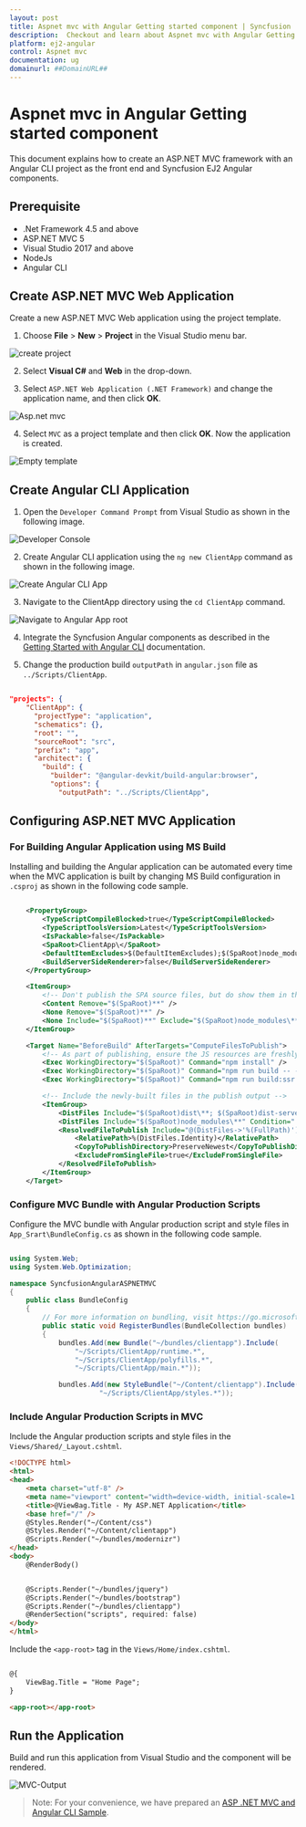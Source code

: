 ```yaml
---
layout: post
title: Aspnet mvc with Angular Getting started component | Syncfusion
description:  Checkout and learn about Aspnet mvc with Angular Getting started component of Syncfusion Essential JS 2 and more details.
platform: ej2-angular
control: Aspnet mvc 
documentation: ug
domainurl: ##DomainURL##
---
```


# Aspnet mvc in Angular Getting started component

This document explains how to create an ASP.NET MVC framework with an Angular CLI project as the front end and Syncfusion EJ2 Angular components.

## Prerequisite

* .Net Framework 4.5 and above
* ASP.NET MVC 5
* Visual Studio 2017 and above
* NodeJs
* Angular CLI 

## Create ASP.NET MVC Web Application

Create a new ASP.NET MVC Web application using the project template. 

1. Choose **File** > **New** > **Project** in the Visual Studio menu bar.

![create project](images/create-project.png)

2. Select  **Visual C#** and  **Web** in the drop-down.

3. Select `ASP.NET Web Application (.NET Framework)` and change the application name, and then click **OK**.

![Asp.net mvc](images/Asp-mvc.png)

4. Select `MVC` as a project template and then click **OK**. Now the application is created.

![Empty template](images/template-mvc.png)

## Create Angular CLI Application 

1. Open the `Developer Command Prompt` from Visual Studio as shown in the following image.

![Developer Console](images/dev-cmd.png)

2. Create Angular CLI application using the `ng new ClientApp` command as shown in the following image.

![Create Angular CLI App](images/cli-cmd.png)

3. Navigate to the ClientApp directory using the `cd ClientApp` command.

![Navigate to Angular App root](images/angular-root.png)

4. Integrate the Syncfusion Angular components as described in the [Getting Started with Angular CLI](../getting-started/angular-cli/) documentation.

5. Change the production build `outputPath` in `angular.json` file as `../Scripts/ClientApp`.

```json

"projects": {
    "ClientApp": {
      "projectType": "application",
      "schematics": {},
      "root": "",
      "sourceRoot": "src",
      "prefix": "app",
      "architect": {
        "build": {
          "builder": "@angular-devkit/build-angular:browser",
          "options": {
            "outputPath": "../Scripts/ClientApp",

```

## Configuring ASP.NET MVC Application 

### For Building Angular Application using MS Build

Installing and building the Angular application can be automated every time when the MVC application is built by changing MS Build configuration in `.csproj` as shown in the following code sample.

```xml

    <PropertyGroup>
        <TypeScriptCompileBlocked>true</TypeScriptCompileBlocked>
        <TypeScriptToolsVersion>Latest</TypeScriptToolsVersion>
        <IsPackable>false</IsPackable>
        <SpaRoot>ClientApp\</SpaRoot>
        <DefaultItemExcludes>$(DefaultItemExcludes);$(SpaRoot)node_modules\**</DefaultItemExcludes>
        <BuildServerSideRenderer>false</BuildServerSideRenderer>
    </PropertyGroup>

    <ItemGroup>
        <!-- Don't publish the SPA source files, but do show them in the project files list -->
        <Content Remove="$(SpaRoot)**" />
        <None Remove="$(SpaRoot)**" />
        <None Include="$(SpaRoot)**" Exclude="$(SpaRoot)node_modules\**" />
    </ItemGroup>

    <Target Name="BeforeBuild" AfterTargets="ComputeFilesToPublish">
        <!-- As part of publishing, ensure the JS resources are freshly built in production mode -->
        <Exec WorkingDirectory="$(SpaRoot)" Command="npm install" />
        <Exec WorkingDirectory="$(SpaRoot)" Command="npm run build -- --prod -- --base-href /" />
        <Exec WorkingDirectory="$(SpaRoot)" Command="npm run build:ssr -- --prod" Condition=" '$(BuildServerSideRenderer)' == 'true' " />

        <!-- Include the newly-built files in the publish output -->
        <ItemGroup>
            <DistFiles Include="$(SpaRoot)dist\**; $(SpaRoot)dist-server\**" />
            <DistFiles Include="$(SpaRoot)node_modules\**" Condition="'$(BuildServerSideRenderer)' == 'true'" />
            <ResolvedFileToPublish Include="@(DistFiles->'%(FullPath)')" Exclude="@(ResolvedFileToPublish)">
                <RelativePath>%(DistFiles.Identity)</RelativePath>
                <CopyToPublishDirectory>PreserveNewest</CopyToPublishDirectory>
                <ExcludeFromSingleFile>true</ExcludeFromSingleFile>
            </ResolvedFileToPublish>
        </ItemGroup>
    </Target>

```

### Configure MVC Bundle with Angular Production Scripts

Configure the MVC bundle with Angular production script and style files in `App_Srart\BundleConfig.cs` as shown in the following code sample.

```cs

using System.Web;
using System.Web.Optimization;

namespace SyncfusionAngularASPNETMVC
{
    public class BundleConfig
    {
        // For more information on bundling, visit https://go.microsoft.com/fwlink/?LinkId=301862
        public static void RegisterBundles(BundleCollection bundles)
        {
            bundles.Add(new Bundle("~/bundles/clientapp").Include(
                "~/Scripts/ClientApp/runtime.*",
                "~/Scripts/ClientApp/polyfills.*",
                "~/Scripts/ClientApp/main.*"));

            bundles.Add(new StyleBundle("~/Content/clientapp").Include(
                      "~/Scripts/ClientApp/styles.*"));

```

### Include Angular Production Scripts in MVC

Include the Angular production scripts and style files in the `Views/Shared/_Layout.cshtml`.

```html
<!DOCTYPE html>
<html>
<head>
    <meta charset="utf-8" />
    <meta name="viewport" content="width=device-width, initial-scale=1.0">
    <title>@ViewBag.Title - My ASP.NET Application</title>
    <base href="/" />
    @Styles.Render("~/Content/css")
    @Styles.Render("~/Content/clientapp")
    @Scripts.Render("~/bundles/modernizr")
</head>
<body>
    @RenderBody()


    @Scripts.Render("~/bundles/jquery")
    @Scripts.Render("~/bundles/bootstrap")
    @Scripts.Render("~/bundles/clientapp")
    @RenderSection("scripts", required: false)
</body>
</html>

```

Include the `<app-root>` tag in the `Views/Home/index.cshtml`.

```html

@{
    ViewBag.Title = "Home Page";
}

<app-root></app-root>

```
## Run the Application

Build and run this application from Visual Studio and the component will be rendered.

![MVC-Output](images/output.png)

>Note: For your convenience, we have prepared an [ASP .NET MVC and Angular CLI Sample](https://github.com/SyncfusionExamples/Aspnet-mvc-with-angilar-cli).
